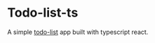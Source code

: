 # Todo-list-ts

A simple [todo-list](https://tsx-todo-list.netlify.app/) app built with typescript react.
